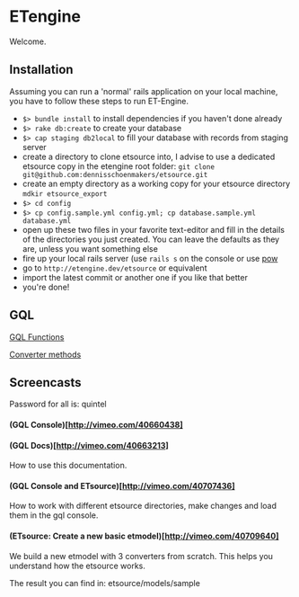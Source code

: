 # ETengine

Welcome.

## Installation

Assuming you can run a 'normal' rails application on your local machine, 
you have to follow these steps to run ET-Engine.
* `$> bundle install` to install dependencies if you haven't done already
* `$> rake db:create` to create your database
* `$> cap staging db2local` to fill your database with records from staging
  server
* create a directory to clone etsource into, I advise to use
  a dedicated etsource copy in the etengine root folder:
  `git clone git@github.com:dennisschoenmakers/etsource.git`
* create an empty directory as a working copy for your etsource directory
  `mdkir etsource_export`
* `$> cd config`
* `$> cp config.sample.yml config.yml; cp database.sample.yml database.yml`
* open up these two files in your favorite text-editor and fill in the
  details of the directories you just created. You can leave the defaults as
  they are, unless you want something else
* fire up your local rails server (use `rails s` on the console or use
  [pow](http://pow.cx)
* go to `http://etengine.dev/etsource` or equivalent
* import the latest commit or another one if you like that better
* you're done!

## GQL

[GQL Functions](http://beta.et-engine.com/doc/Gql/Grammar/Sandbox.html)

[Converter methods](http://beta.et-engine.com/doc/Qernel/ConverterApi.html)

## Screencasts

Password for all is: quintel

#### (GQL Console)[http://vimeo.com/40660438]

#### (GQL Docs)[http://vimeo.com/40663213]

How to use this documentation.

#### (GQL Console and ETsource)[http://vimeo.com/40707436]

How to work with different etsource directories, make changes and load them in
the gql console.

#### (ETsource: Create a new basic etmodel)[http://vimeo.com/40709640]

We build a new etmodel with 3 converters from scratch. This helps you
understand how the etsource works.

The result you can find in: etsource/models/sample
